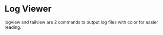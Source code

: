 # Log Viewer

logview and tailview are 2 commands to output log files with color for easier reading.
